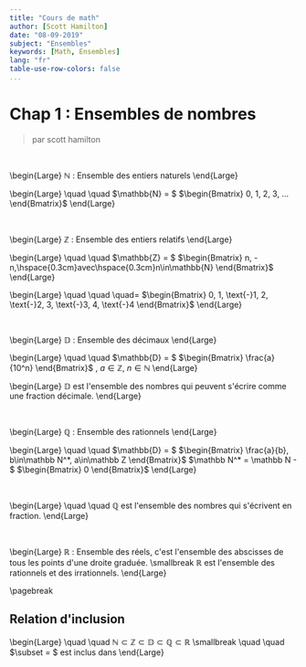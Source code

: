 ```yaml
---
title: "Cours de math"
author: [Scott Hamilton]
date: "08-09-2019"
subject: "Ensembles"
keywords: [Math, Ensembles]
lang: "fr"
table-use-row-colors: false
...
```


# Chap 1 : Ensembles de nombres

 > par scott hamilton

&nbsp;&nbsp;&nbsp;&nbsp;&nbsp;

\begin{Large}
$\mathbb{N}$
: Ensemble des entiers naturels
\end{Large}

\begin{Large}
\quad \quad $\mathbb{N} = $
$\begin{Bmatrix}
0, 1, 2, 3, ...
\end{Bmatrix}$
\end{Large}

&nbsp;&nbsp;&nbsp;&nbsp;&nbsp;

\begin{Large}
$\mathbb{Z}$
: Ensemble des entiers relatifs
\end{Large}

\begin{Large}
\quad \quad $\mathbb{Z} = $
$\begin{Bmatrix}
n, -n,\hspace{0.3cm}avec\hspace{0.3cm}n\in\mathbb{N}
\end{Bmatrix}$
\end{Large}

\begin{Large}
\quad \quad \quad$=$
$\begin{Bmatrix}
0, 1, \text{-}1, 2, \text{-}2, 3, \text{-}3, 4, \text{-}4
\end{Bmatrix}$
\end{Large}

&nbsp;&nbsp;&nbsp;&nbsp;&nbsp;

\begin{Large}
$\mathbb{D}$
: Ensemble des décimaux
\end{Large}

\begin{Large}
\quad \quad $\mathbb{D} = $
$\begin{Bmatrix}
\frac{a}{10^n}
\end{Bmatrix}$
, $a\in\mathbb{Z}$, $n\in\mathbb{N}$
\end{Large}

\begin{Large}
$\mathbb{D}$ est l'ensemble des nombres qui peuvent s'écrire comme une fraction décimale.
\end{Large}

&nbsp;&nbsp;&nbsp;&nbsp;&nbsp;

\begin{Large}
$\mathbb{Q}$
: Ensemble des rationnels
\end{Large}

\begin{Large}
\quad \quad $\mathbb{D} = $
$\begin{Bmatrix}
\frac{a}{b}, b\in\mathbb N^*, a\in\mathbb Z
\end{Bmatrix}$
$\mathbb N^* = \mathbb N - $
$\begin{Bmatrix}
0
\end{Bmatrix}$
\end{Large}

&nbsp;&nbsp;&nbsp;&nbsp;&nbsp;

\begin{Large}
\quad \quad $\mathbb Q$ est l'ensemble des nombres qui s'écrivent en fraction.
\end{Large}

&nbsp;&nbsp;&nbsp;&nbsp;&nbsp;

\begin{Large}
$\mathbb{R}$
: Ensemble des réels, c'est l'ensemble des abscisses de tous les points d'une droite graduée.
\smallbreak
$\mathbb{R}$ est l'ensemble des rationnels et des irrationnels.
\end{Large}

\pagebreak

## Relation d'inclusion

\begin{Large}
\quad \quad $\mathbb N \subset \mathbb Z \subset \mathbb D \subset \mathbb Q \subset \mathbb R$
\smallbreak
\quad \quad $\subset = $ est inclus dans 
\end{Large}
